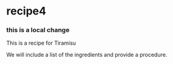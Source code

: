 # recipe4
### this is a local change
This is a recipe for Tiramisu


We will include a list of the ingredients and provide a procedure. 